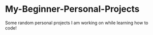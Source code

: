# My-Beginner-Personal-Projects
Some random personal projects I am working on while learning how to code!
